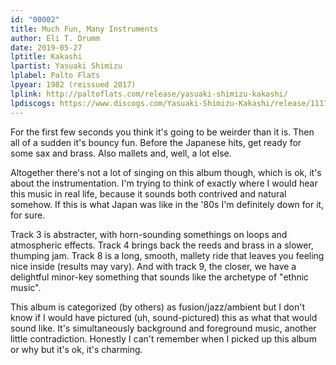 ```yaml
---
id: "00002"
title: Much Fun, Many Instruments
author: Eli T. Drumm
date: 2019-05-27
lptitle: Kakashi
lpartist: Yasuaki Shimizu
lplabel: Palto Flats
lpyear: 1982 (reissued 2017)
lplink: http://paltoflats.com/release/yasuaki-shimizu-kakashi/
lpdiscogs: https://www.discogs.com/Yasuaki-Shimizu-Kakashi/release/11179432
---
```


For the first few seconds you think it's going to be weirder than it is. Then all of a sudden it's bouncy fun.
Before the Japanese hits, get ready for some sax and brass.
Also mallets and, well, a lot else.

Altogether there's not a lot of singing on this album though, which is ok, it's about the instrumentation.
I'm trying to think of exactly where I would hear this music in real life, because it sounds both
contrived and natural somehow.
If this is what Japan was like in the '80s I'm definitely down for it, for sure.

Track 3 is abstracter, with horn-sounding somethings on loops and atmospheric effects.
Track 4 brings back the reeds and brass in a slower, thumping jam.
Track 8 is a long, smooth, mallety ride that leaves you feeling nice inside (results may vary).
And with track 9, the closer, we have a delightful minor-key something that sounds like the archetype of "ethnic music".

This album is categorized (by others) as fusion/jazz/ambient but I don't know if I would have pictured
(uh, sound-pictured) this as what that would sound like.
It's simultaneously background and foreground music, another little contradiction.
Honestly I can't remember when I picked up this album or why but it's ok, it's charming.

